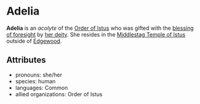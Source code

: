 # Adelia

**Adelia** is an _acolyte_ of the [Order of Istus](../../../../organizations/order-of-istus) who was gifted with the [blessing of foresight](../../../../supernatural-gifts/blessing-of-foresight) by [her deity](../../../../pantheon/istus). She resides in the [Middlestag Temple of Istus](../../edgewood/middlestag-temple-of-istus) outside of [Edgewood](../../edgewood).

## Attributes

- pronouns: she/her
- species: human
- languages: Common
- allied organizations: Order of Istus
